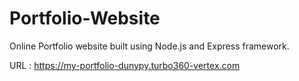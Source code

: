 # Portfolio-Website

Online Portfolio website built using Node.js and Express framework.

URL : https://my-portfolio-dunypy.turbo360-vertex.com 
